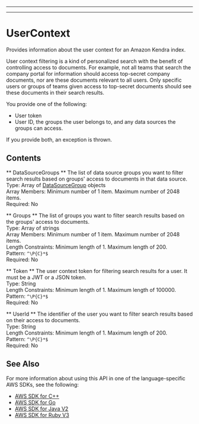 --------

--------

# UserContext<a name="API_UserContext"></a>

Provides information about the user context for an Amazon Kendra index\.

User context filtering is a kind of personalized search with the benefit of controlling access to documents\. For example, not all teams that search the company portal for information should access top\-secret company documents, nor are these documents relevant to all users\. Only specific users or groups of teams given access to top\-secret documents should see these documents in their search results\.

You provide one of the following:
+ User token
+ User ID, the groups the user belongs to, and any data sources the groups can access\.

If you provide both, an exception is thrown\.

## Contents<a name="API_UserContext_Contents"></a>

 ** DataSourceGroups **   <a name="Kendra-Type-UserContext-DataSourceGroups"></a>
The list of data source groups you want to filter search results based on groups' access to documents in that data source\.  
Type: Array of [DataSourceGroup](API_DataSourceGroup.md) objects  
Array Members: Minimum number of 1 item\. Maximum number of 2048 items\.  
Required: No

 ** Groups **   <a name="Kendra-Type-UserContext-Groups"></a>
The list of groups you want to filter search results based on the groups' access to documents\.  
Type: Array of strings  
Array Members: Minimum number of 1 item\. Maximum number of 2048 items\.  
Length Constraints: Minimum length of 1\. Maximum length of 200\.  
Pattern: `^\P{C}*$`   
Required: No

 ** Token **   <a name="Kendra-Type-UserContext-Token"></a>
The user context token for filtering search results for a user\. It must be a JWT or a JSON token\.  
Type: String  
Length Constraints: Minimum length of 1\. Maximum length of 100000\.  
Pattern: `^\P{C}*$`   
Required: No

 ** UserId **   <a name="Kendra-Type-UserContext-UserId"></a>
The identifier of the user you want to filter search results based on their access to documents\.  
Type: String  
Length Constraints: Minimum length of 1\. Maximum length of 200\.  
Pattern: `^\P{C}*$`   
Required: No

## See Also<a name="API_UserContext_SeeAlso"></a>

For more information about using this API in one of the language\-specific AWS SDKs, see the following:
+  [AWS SDK for C\+\+](https://docs.aws.amazon.com/goto/SdkForCpp/kendra-2019-02-03/UserContext) 
+  [AWS SDK for Go](https://docs.aws.amazon.com/goto/SdkForGoV1/kendra-2019-02-03/UserContext) 
+  [AWS SDK for Java V2](https://docs.aws.amazon.com/goto/SdkForJavaV2/kendra-2019-02-03/UserContext) 
+  [AWS SDK for Ruby V3](https://docs.aws.amazon.com/goto/SdkForRubyV3/kendra-2019-02-03/UserContext) 